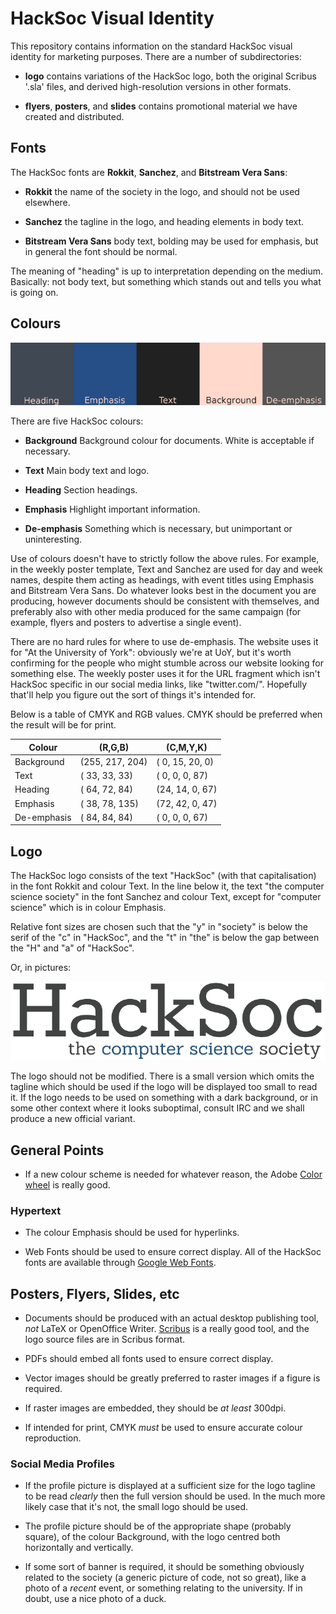 HackSoc Visual Identity
=======================

This repository contains information on the standard HackSoc visual
identity for marketing purposes. There are a number of subdirectories:

 - **logo** contains variations of the HackSoc logo, both the original
    Scribus '.sla' files, and derived high-resolution versions in
    other formats.

 - **flyers**, **posters**, and **slides** contains promotional
     material we have created and distributed.

Fonts
-----

The HackSoc fonts are **Rokkit**, **Sanchez**, and **Bitstream Vera
Sans**:

 - **Rokkit** the name of the society in the logo, and should not be
     used elsewhere.

 - **Sanchez** the tagline in the logo, and heading elements in body
     text.

  - **Bitstream Vera Sans** body text, bolding may be used for
      emphasis, but in general the font should be normal.


The meaning of "heading" is up to interpretation depending on the
medium. Basically: not body text, but something which stands out and
tells you what is going on.
     
Colours
-------

![HackSoc Colours](colours.png)

There are five HackSoc colours:

 - **Background** Background colour for documents. White is acceptable
     if necessary.

 - **Text** Main body text and logo.

 - **Heading** Section headings.

 - **Emphasis** Highlight important information.

 - **De-emphasis** Something which is necessary, but unimportant or
     uninteresting.

Use of colours doesn't have to strictly follow the above rules. For
example, in the weekly poster template, Text and Sanchez are used for
day and week names, despite them acting as headings, with event titles
using Emphasis and Bitstream Vera Sans. Do whatever looks best in the
document you are producing, however documents should be consistent
with themselves, and preferably also with other media produced for the
same campaign (for example, flyers and posters to advertise a single
event).

There are no hard rules for where to use de-emphasis. The website uses
it for "At the University of York": obviously we're at UoY, but it's
worth confirming for the people who might stumble across our website
looking for something else. The weekly poster uses it for the URL
fragment which isn't HackSoc specific in our social media links, like
"twitter.com/". Hopefully that'll help you figure out the sort of
things it's intended for.

Below is a table of CMYK and RGB values. CMYK should be preferred when
the result will be for print.

   Colour   |     (R,G,B)     |    (C,M,Y,K)
------------|-----------------|-----------------
Background  | (255, 217, 204) | ( 0, 15, 20,  0)
Text        | ( 33,  33,  33) | ( 0,  0,  0, 87)
Heading     | ( 64,  72,  84) | (24, 14,  0, 67)
Emphasis    | ( 38,  78, 135) | (72, 42,  0, 47)
De-emphasis | ( 84,  84,  84) | ( 0,  0,  0, 67)

Logo
----

The HackSoc logo consists of the text "HackSoc" (with that
capitalisation) in the font Rokkit and colour Text. In the line below
it, the text "the computer science society" in the font Sanchez and
colour Text, except for "computer science" which is in colour
Emphasis.

Relative font sizes are chosen such that the "y" in "society" is below
the serif of the "c" in "HackSoc", and the "t" in "the" is below the
gap between the "H" and "a" of "HackSoc".

Or, in pictures:

![HackSoc Logo](logo-for-readme.png)

The logo should not be modified. There is a small version which omits
the tagline which should be used if the logo will be displayed too
small to read it. If the logo needs to be used on something with a
dark background, or in some other context where it looks suboptimal,
consult IRC and we shall produce a new official variant.

General Points
--------------

 - If a new colour scheme is needed for whatever reason, the Adobe
   [Color wheel][] is really good.

### Hypertext

 - The colour Emphasis should be used for hyperlinks.

 - Web Fonts should be used to ensure correct display. All of the
   HackSoc fonts are available through [Google Web Fonts][].

## Posters, Flyers, Slides, etc

 - Documents should be produced with an actual desktop publishing
   tool, *not* LaTeX or OpenOffice Writer. [Scribus][] is a really
   good tool, and the logo source files are in Scribus format.

 - PDFs should embed all fonts used to ensure correct display.

 - Vector images should be greatly preferred to raster images if a
   figure is required.

 - If raster images are embedded, they should be *at least* 300dpi.

 - If intended for print, CMYK *must* be used to ensure accurate
   colour reproduction.

### Social Media Profiles

 - If the profile picture is displayed at a sufficient size for the
   logo tagline to be read *clearly* then the full version should be
   used. In the much more likely case that it's not, the small logo
   should be used.

 - The profile picture should be of the appropriate shape (probably
   square), of the colour Background, with the logo centred both
   horizontally and vertically.

 - If some sort of banner is required, it should be something
   obviously related to the society (a generic picture of code, not so
   great), like a photo of a *recent* event, or something relating to
   the university. If in doubt, use a nice photo of a duck.

[Color wheel]:      https://color.adobe.com
[Google Web Fonts]: https://www.google.com/fonts
[Scribus]:          http://www.scribus.net
